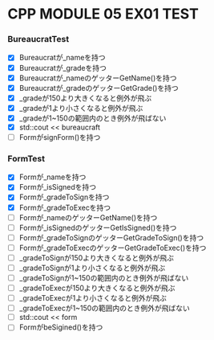 # CPP MODULE 05 EX01 TEST

### BureaucratTest
- [x] Bureaucratが_nameを持つ
- [x] Bureaucratが_gradeを持つ
- [x] Bureaucratが_nameのゲッターGetName()を持つ
- [x] Bureaucratが_gradeのゲッターGetGrade()を持つ
- [x] _gradeが150より大きくなると例外が飛ぶ
- [x] _gradeが1より小さくなると例外が飛ぶ
- [x] _gradeが1~150の範囲内のとき例外が飛ばない
- [x] std::cout << bureaucraft
- [ ] FormがsignForm()を持つ

### FormTest
- [x] Formが_nameを持つ
- [x] Formが_isSignedを持つ
- [x] Formが_gradeToSignを持つ
- [x] Formが_gradeToExecを持つ
- [ ] Formが_nameのゲッターGetName()を持つ
- [ ] Formが_isSignedのゲッターGetIsSigned()を持つ
- [ ] Formが_gradeToSignのゲッターGetGradeToSign()を持つ
- [ ] Formが_gradeToExecのゲッターGetGradeToExec()を持つ
- [ ] _gradeToSignが150より大きくなると例外が飛ぶ
- [ ] _gradeToSignが1より小さくなると例外が飛ぶ
- [ ] _gradeToSignが1~150の範囲内のとき例外が飛ばない
- [ ] _gradeToExecが150より大きくなると例外が飛ぶ
- [ ] _gradeToExecが1より小さくなると例外が飛ぶ
- [ ] _gradeToExecが1~150の範囲内のとき例外が飛ばない
- [ ] std::cout << form
- [ ] FormがbeSigined()を持つ
